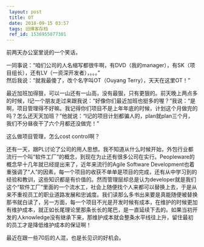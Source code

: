 ```yaml
---
 layout: post
 title: OT
 date: 2018-09-15 03:57
 tags: 旧博客存档
 ref_id: 1536955077301
---
```

前两天办公室里说的一个笑话，

一同事说：“咱们公司的人名缩写都很牛啊，有DVD（我的manager），有SK（项目组长），还有LV（一资深开发者），。。。”  
然后我说：“就我最傻了，改个名字叫OT（Ouyang Terry），天天在这里OT！”

最近加班加得狠，可以一山还有一山高，没有最狠，只有更狠的。前天晚上两点多的时候，I记一个朋友走过来跟我说：“好像你们最近加班也挺多的喔？”我说：“是啊，项目管理得不好嘛。我记得你们项目不是上年年底的时候，计划这个月做完的吗？怎么还天天加班？”他就说：“I记的项目计划都骗人的，plan就plan三个月，我们不分昼夜干了六个月都还没做完！”

这么做项目管理，怎么cost control啊？

还有一天，跟PL讨论了公司的用人思想。我不知道从什么时候开始，外包行业都流行一个叫“软件工厂”的概念，到现在为止还有很多公司在实行。Peopleware的概念早十几年就已经提出来了，近年来流行的Agile
Software
Development也着重强调了“人”的因素，每一个项目的收获不单单是项目的完成，还有从中学习到的经验和教训，这些知识都是有价值的。然而管理层却总是认为developer就是我们这个“软件工厂”里面的一个流水工，社会上随便找个人来都可以替换上去，于是从来不重视员工的职业道路发展和忠诚度。我们读那么多书出来要是真能随便被替换那书就白读了，另一方面，每一个项目不光是开发时候有成本，在维护的时候更加有维护成本，就正如长尾理论里那条长长的尾巴，是一直延续下去的。如果当初开发的人knowledge没有继承下来，那维护成本就会整条水平线往上升，留住最初的员工才是降低维护成本的保证啊！

最近在跟一些70后的人混，也是长见识的好机会。

